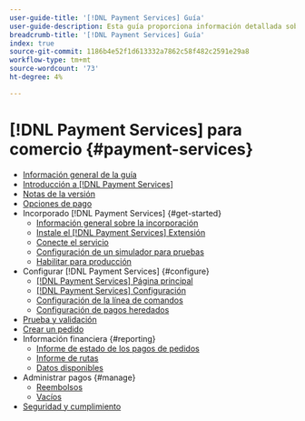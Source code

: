 ```yaml
---
user-guide-title: '[!DNL Payment Services] Guía'
user-guide-description: Esta guía proporciona información detallada sobre cómo instalar y configurar [!DNL Payment Services] para su [!DNL Adobe Commerce] o [!DNL Magento Open Source] tienda.
breadcrumb-title: '[!DNL Payment Services] Guía'
index: true
source-git-commit: 1186b4e52f1d613332a7862c58f482c2591e29a8
workflow-type: tm+mt
source-wordcount: '73'
ht-degree: 4%

---
```



# [!DNL Payment Services] para comercio {#payment-services}

- [Información general de la guía](guide-overview.md)
- [Introducción a [!DNL Payment Services]](overview.md)
- [Notas de la versión](release-notes.md)
- [Opciones de pago](payments-options.md)
- Incorporado [!DNL Payment Services] {#get-started}
   - [Información general sobre la incorporación](onboard.md)
   - [Instale el [!DNL Payment Services] Extensión](install.md)
   - [Conecte el servicio](connect.md)
   - [Configuración de un simulador para pruebas](sandbox.md)
   - [Habilitar para producción](production.md)
- Configurar [!DNL Payment Services] {#configure}
   - [[!DNL Payment Services] Página principal](payments-home.md)
   - [[!DNL Payment Services] Configuración](settings.md)
   - [Configuración de la línea de comandos](configure-cli.md)
   - [Configuración de pagos heredados](configure-admin.md)
- [Prueba y validación](test-validate.md)
- [Crear un pedido](create-order.md)
- Información financiera {#reporting}
   - [Informe de estado de los pagos de pedidos](order-payment-status.md)
   - [Informe de rutas](payouts.md)
   - [Datos disponibles](data.md)
- Administrar pagos {#manage}
   - [Reembolsos](refunds.md)
   - [Vacíos](voids.md)
- [Seguridad y cumplimiento](security.md)
